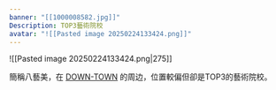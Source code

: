 ```yaml
---
banner: "[[1000008582.jpg]]"
Description: TOP3藝術院校
avatar: "![[Pasted image 20250224133424.png]]"
---
```


![[Pasted image 20250224133424.png|275]]

簡稱八藝美，在 [DOWN-TOWN](https://www.notion.so/aftercurve/DOWN-TOWN-19ad82df551680eda56dd7c6e2d2db38?pvs=24) 的周边，位置較偏但卻是TOP3的藝術院校。